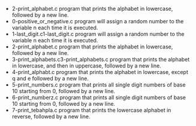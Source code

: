 - 2-print_alphabet.c program that prints the alphabet in lowercase, followed by a new line.
- 0-positive_or_negative.c program will assign a random number to the variable n each time it is executed. 
- 1-last_digit.c1-last_digit.c program will assign a random number to the variable n each time it is executed.
- 2-print_alphabet.c program that prints the alphabet in lowercase, followed by a new line.
- 3-print_alphabets.c3-print_alphabets.c program that prints the alphabet in lowercase, and then in uppercase, followed by a new line.
- 4-print_alphabt.c program that prints the alphabet in lowercase, except q and e followed by a new line.
- 5-print_numbers.c program that prints all single digit numbers of base 10 starting from 0, followed by a new line.
- 6-print_numberz.c program that prints all single digit numbers of base 10 starting from 0, followed by a new line.
- 7-print_tebahpla.c program that prints the lowercase alphabet in reverse, followed by a new line.
